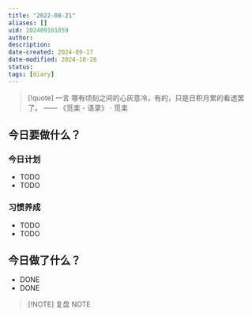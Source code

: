 ```yaml
---
title: "2022-08-21"
aliases: []
uid: 202409161059
author: 
description: 
date-created: 2024-09-17
date-modified: 2024-10-28
status: 
tags: [diary]
---
```


> [!quote] 一言
 哪有顷刻之间的心灰意冷，有的，只是日积月累的看透罢了。 —— 《觅楽 - 语录》 · 觅楽

## 今日要做什么？

### 今日计划

- TODO
- TODO

### 习惯养成

- TODO
- TODO

## 今日做了什么？

- DONE
- DONE

> [!NOTE] 复盘
> NOTE
